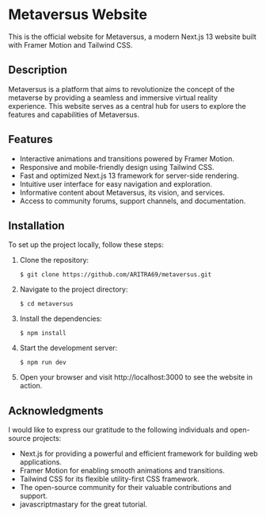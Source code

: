 # Metaversus Website

This is the official website for Metaversus, a modern Next.js 13 website built with Framer Motion and Tailwind CSS.

## Description

Metaversus is a platform that aims to revolutionize the concept of the metaverse by providing a seamless and immersive virtual reality experience. This website serves as a central hub for users to explore the features and capabilities of Metaversus.

## Features

- Interactive animations and transitions powered by Framer Motion.
- Responsive and mobile-friendly design using Tailwind CSS.
- Fast and optimized Next.js 13 framework for server-side rendering.
- Intuitive user interface for easy navigation and exploration.
- Informative content about Metaversus, its vision, and services.
- Access to community forums, support channels, and documentation.

## Installation

To set up the project locally, follow these steps:

1. Clone the repository:
   ```shell
   $ git clone https://github.com/ARITRA69/metaversus.git
   ```
   
2. Navigate to the project directory:
    ```shell
   $ cd metaversus
   ```

3. Install the dependencies:
    ```shell
    $ npm install
    ```
    
4. Start the development server:
    ```shell
    $ npm run dev
    ```

5. Open your browser and visit http://localhost:3000 to see the website in action.

## Acknowledgments
  I would like to express our gratitude to the following individuals and open-source projects:

- Next.js for providing a powerful and efficient framework for building web applications.
- Framer Motion for enabling smooth animations and transitions.
- Tailwind CSS for its flexible utility-first CSS framework.
- The open-source community for their valuable contributions and support.
- javascriptmastary for the great tutorial.
